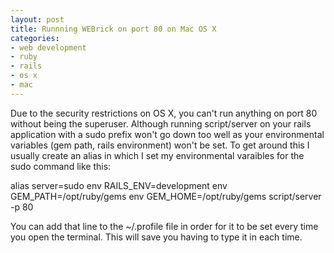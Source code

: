 ```yaml
---
layout: post
title: Runnning WEBrick on port 80 on Mac OS X
categories:
- web development
- ruby
- rails
- os x
- mac
---
```

Due to the security restrictions on OS X, you can't run anything on port
80 without being the superuser. Although running script/server on your rails
application with a sudo prefix won't go down too well as your
environmental variables (gem path, rails environment) won't be set.
To get around this I usually create an alias in which I set my environmental
varaibles for the sudo command like this:

  alias server=sudo env RAILS_ENV=development env GEM_PATH=/opt/ruby/gems env
  GEM_HOME=/opt/ruby/gems script/server -p 80

You can add that line to the ~/.profile file in order for it to be set every
time you open the terminal. This will save you having to type it in each time.
